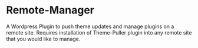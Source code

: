 # Remote-Manager
A Wordpress Plugin to push theme updates and manage plugins on a remote site. Requires installation of Theme-Puller plugin into any remote site that you would like to manage.
